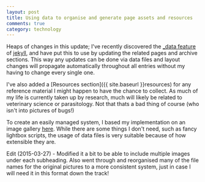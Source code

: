 ```yaml
---
layout: post
title: Using data to organise and generate page assets and resources
comments: true
category: technology
---
```


Heaps of changes in this update; I've recently discovered the [_data feature](http://jekyllrb.com/docs/datafiles/) of [jekyll](http://www.jekyllrb.com), and have put this to use by updating the related pages and archive sections. This way any updates can be done via data files and layout changes will propagate automatically throughout all entries without my having to change every single one.

<!--break-->

I've also added a [Resources section]({{ site.baseurl }}resources) for any reference material I might happen to have the chance to collect. As much of my life is currently taken up by research, much will likely be related to veterinary science or parasitology. Not that thats a bad thing of course (who isn't into pictures of bugs!)

To create an easily managed system, I based my implementation on an image gallery [here](http://christianspecht.de/2014/03/08/generating-an-image-gallery-with-jekyll-and-lightbox2/). While there are some things I don't need, such as fancy lightbox scripts, the usage of data files is very suitable because of how extensible they are. 

Edit (2015-03-27) - Modified it a bit to be able to include multiple images under each subheading. Also went through and reorganised many of the file names for the original pictures to a more consistent system, just in case I will need it in this format down the track!